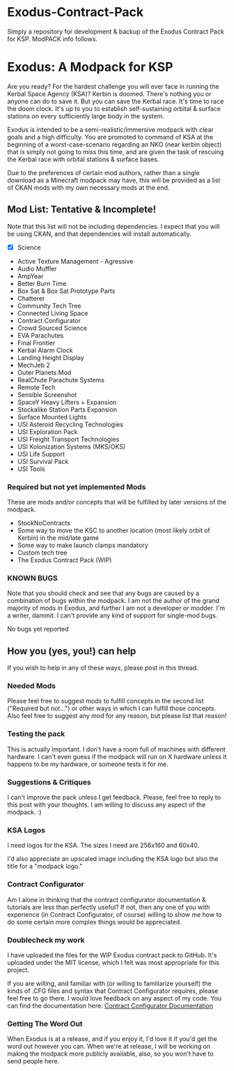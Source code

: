 # Exodus-Contract-Pack
Simply a repository for development &amp; backup of the Exodus Contract Pack for KSP. ModPACK info follows.

# Exodus: A Modpack for KSP

Are you ready? For the hardest challenge you will ever face in running the Kerbal Space Agency (KSA)? Kerbin is doomed. There's nothing you or anyone can do to save it. But you can save the Kerbal race. It's time to race the doom clock. It's up to you to establish self-sustaining orbital & surface stations on every sufficiently large body in the system.

Exodus is intended to be a semi-realistic/immersive modpack with clear goals and a high difficulty. You are promoted to command of KSA at the beginning of a worst-case-scenario regarding an NKO (near kerbin object) that is simply not going to miss this time, and are given the task of rescuing the Kerbal race with orbital stations & surface bases.

Due to the preferences of certain mod authors, rather than a single download as a Minecraft modpack may have, this will be provided as a list of CKAN mods with my own necessary mods at the end.

## Mod List: Tentative & Incomplete!

Note that this list will not be including dependencies. I expect that you will be using CKAN, and that dependencies will install automatically.

* [x] Science
* Active Texture Management - Agressive
* Audio Muffler
* AmpYear
* Better Burn Time
* Box Sat & Box Sat Prototype Parts
* Chatterer
* Community Tech Tree
* Connected Living Space
* Contract Configurator
* Crowd Sourced Science
* EVA Parachutes
* Final Frontier
* Kerbal Alarm Clock
* Landing Height Display
* MechJeb 2
* Outer Planets Mod
* RealChute Parachute Systems
* Remote Tech
* Sensible Screenshot
* SpaceY Heavy Lifters + Expansion
* Stockalike Station Parts Expansion
* Surface Mounted Lights
* USI Asteroid Recycling Technologies
* USI Exploration Pack
* USI Freight Transport Technologies
* USI Kolonization Systems (MKS/OKS)
* USI Life Support
* USI Survival Pack
* USI Tools

### Required but not yet implemented Mods

These are mods and/or concepts that will be fulfilled by later versions of the modpack.

* StockNoContracts
* Some way to move the KSC to another location (most likely orbit of Kerbin) in the mid/late game
* Some way to make launch clamps mandatory
* Custom tech tree
* The Exodus Contract Pack (WIP)

### KNOWN BUGS

Note that you should check and see that any bugs are caused by a combination of bugs within the modpack. I am not the author of the grand majority of mods in Exodus, and further I am not a developer or modder. I'm a writer, dammit. I can't provide any kind of support for single-mod bugs.

No bugs yet reported

## How you (yes, you!) can help

If you wish to help in any of these ways, please post in this thread.

### Needed Mods

Please feel free to suggest mods to fulfill concepts in the second list ("Required but not...") or other ways in which I can fulfill those concepts. Also feel free to suggest any mod for any reason, but please list that reason!

### Testing the pack

This is actually important. I don't have a room full of machines with different hardware. I can't even guess if the modpack will run on X hardware unless it happens to be my hardware, or someone tests it for me.

### Suggestions & Critiques

I can't improve the pack unless I get feedback. Please, feel free to reply to this post with your thoughts. I am willing to discuss any aspect of the modpack. :)

### KSA Logos

I need logos for the KSA. The sizes I need are 256x160 and 60x40.

I'd also appreciate an upscaled image including the KSA logo but also the title for a "modpack logo."

### Contract Configurator

Am I alone in thinking that the contract configurator documentation & tutorials are less than perfectly useful? If not, then any one of you with experience (in Contract Configurator, of course) willing to show me how to do some certain more complex things would be appreciated.

### Doublecheck my work

I have uploaded the files for the WIP Exodus contract pack to GitHub. It's uploaded under the MIT license, which I felt was most appropriate for this project.

If you are willing, and familiar with (or willing to familiarize yourself) the kinds of .CFG files and syntax that Contract Configurator requires, please feel free to go there. I would love feedback on any aspect of my code. You can find the documentation here: [Contract Configurator Documentation](https://github.com/jrossignol/ContractConfigurator/wiki)

### Getting The Word Out

When Exodus is at a release, and if you enjoy it, I'd love it if you'd get the word out however you can. When we're at release, I will be working on making the modpack more publicly available, also, so you won't have to send people here.
